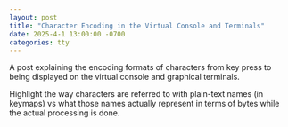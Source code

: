 ```yaml
---
layout: post
title: "Character Encoding in the Virtual Console and Terminals"
date: 2025-4-1 13:00:00 -0700
categories: tty
---
```

A post explaining the encoding formats of characters from key press to being displayed on the virtual console and graphical terminals.

Highlight the way characters are referred to with plain-text names (in keymaps) vs what those names actually represent in terms of bytes while the actual processing is done.
